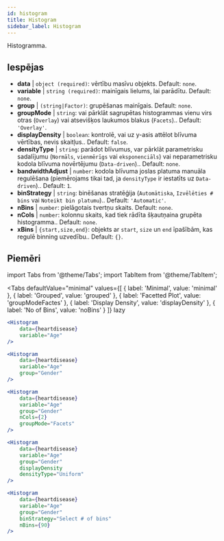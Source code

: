 ```yaml
---
id: histogram
title: Histogram
sidebar_label: Histogram
---
```


Histogramma.

## Iespējas

* __data__ | `object (required)`: vērtību masīvu objekts. Default: `none`.
* __variable__ | `string (required)`: mainīgais lielums, lai parādītu. Default: `none`.
* __group__ | `(string|Factor)`: grupēšanas mainīgais. Default: `none`.
* __groupMode__ | `string`: vai pārklāt sagrupētas histogrammas vienu virs otras (`Overlay`) vai atsevišķos laukumos blakus (`Facets`).. Default: `'Overlay'`.
* __displayDensity__ | `boolean`: kontrolē, vai uz y-asis attēlot blīvuma vērtības, nevis skaitļus.. Default: `false`.
* __densityType__ | `string`: parādot blīvumus, var pārklāt parametrisku sadalījumu (`Normāls`, `vienmērīgs` vai `eksponenciāls`) vai neparametrisku kodola blīvuma novērtējumu (`Data-driven`).. Default: `none`.
* __bandwidthAdjust__ | `number`: kodola blīvuma joslas platuma manuāla regulēšana (piemērojams tikai tad, ja `densityType` ir iestatīts uz `Data-driven`).. Default: `1`.
* __binStrategy__ | `string`: binēšanas stratēģija (`Automātiska`, `Izvēlēties # bins` vai `Noteikt bin platumu`).. Default: `'Automatic'`.
* __nBins__ | `number`: pielāgotais tvertņu skaits. Default: `none`.
* __nCols__ | `number`: kolonnu skaits, kad tiek rādīta šķautņaina grupēta histogramma.. Default: `none`.
* __xBins__ | `{start,size,end}`: objekts ar `start`, `size` un `end` īpašībām, kas regulē binning uzvedību.. Default: `{}`.


## Piemēri

import Tabs from '@theme/Tabs';
import TabItem from '@theme/TabItem';

<Tabs
    defaultValue="minimal"
    values={[
        { label: 'Minimal', value: 'minimal' },
        { label: 'Grouped', value: 'grouped' },
        { label: 'Facetted Plot', value: 'groupModeFactes' },
        { label: 'Display Density', value: 'displayDensity' },
        { label: 'No of Bins', value: 'noBins' }
    ]}
    lazy
>

<TabItem value="minimal">

```jsx live
<Histogram 
    data={heartdisease} 
    variable="Age"
/>
```

</TabItem>

<TabItem value="grouped">

```jsx live
<Histogram 
    data={heartdisease} 
    variable="Age"
    group="Gender"
/>
```

</TabItem>

<TabItem value="groupModeFactes">

```jsx live
<Histogram 
    data={heartdisease} 
    variable="Age"
    group="Gender"
    nCols={2}
    groupMode="Facets"
/>
```

</TabItem>

<TabItem value="displayDensity">

```jsx live
<Histogram 
    data={heartdisease} 
    variable="Age"
    group="Gender"
    displayDensity 
    densityType="Uniform"
/>
```

</TabItem>

<TabItem value="noBins">

```jsx live
<Histogram 
    data={heartdisease} 
    variable="Age"
    group="Gender"
    binStrategy="Select # of bins"
    nBins={90}
/>
```

</TabItem>

</Tabs>
